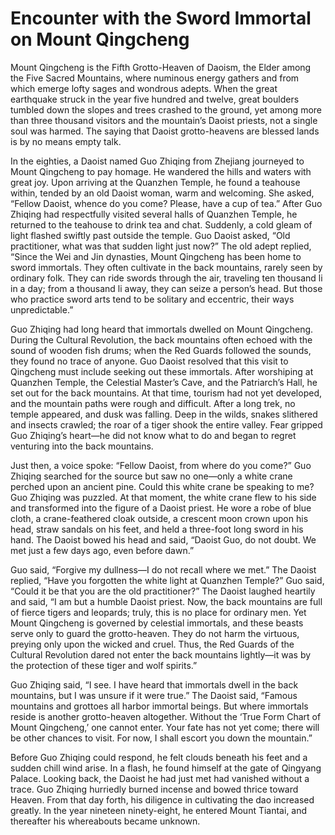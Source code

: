 # Encounter with the Sword Immortal on Mount Qingcheng

Mount Qingcheng is the Fifth Grotto-Heaven of Daoism, the Elder among the Five Sacred Mountains, where numinous energy gathers and from which emerge lofty sages and wondrous adepts. When the great earthquake struck in the year five hundred and twelve, great boulders tumbled down the slopes and trees crashed to the ground, yet among more than three thousand visitors and the mountain’s Daoist priests, not a single soul was harmed. The saying that Daoist grotto-heavens are blessed lands is by no means empty talk.

In the eighties, a Daoist named Guo Zhiqing from Zhejiang journeyed to Mount Qingcheng to pay homage. He wandered the hills and waters with great joy. Upon arriving at the Quanzhen Temple, he found a teahouse within, tended by an old Daoist woman, warm and welcoming. She asked, “Fellow Daoist, whence do you come? Please, have a cup of tea.” After Guo Zhiqing had respectfully visited several halls of Quanzhen Temple, he returned to the teahouse to drink tea and chat. Suddenly, a cold gleam of light flashed swiftly past outside the temple. Guo Daoist asked, “Old practitioner, what was that sudden light just now?” The old adept replied, “Since the Wei and Jin dynasties, Mount Qingcheng has been home to sword immortals. They often cultivate in the back mountains, rarely seen by ordinary folk. They can ride swords through the air, traveling ten thousand li in a day; from a thousand li away, they can seize a person’s head. But those who practice sword arts tend to be solitary and eccentric, their ways unpredictable.”

Guo Zhiqing had long heard that immortals dwelled on Mount Qingcheng. During the Cultural Revolution, the back mountains often echoed with the sound of wooden fish drums; when the Red Guards followed the sounds, they found no trace of anyone. Guo Daoist resolved that this visit to Qingcheng must include seeking out these immortals. After worshiping at Quanzhen Temple, the Celestial Master’s Cave, and the Patriarch’s Hall, he set out for the back mountains. At that time, tourism had not yet developed, and the mountain paths were rough and difficult. After a long trek, no temple appeared, and dusk was falling. Deep in the wilds, snakes slithered and insects crawled; the roar of a tiger shook the entire valley. Fear gripped Guo Zhiqing’s heart—he did not know what to do and began to regret venturing into the back mountains.

Just then, a voice spoke: “Fellow Daoist, from where do you come?” Guo Zhiqing searched for the source but saw no one—only a white crane perched upon an ancient pine. Could this white crane be speaking to me? Guo Zhiqing was puzzled. At that moment, the white crane flew to his side and transformed into the figure of a Daoist priest. He wore a robe of blue cloth, a crane-feathered cloak outside, a crescent moon crown upon his head, straw sandals on his feet, and held a three-foot long sword in his hand. The Daoist bowed his head and said, “Daoist Guo, do not doubt. We met just a few days ago, even before dawn.”

Guo said, “Forgive my dullness—I do not recall where we met.” The Daoist replied, “Have you forgotten the white light at Quanzhen Temple?” Guo said, “Could it be that you are the old practitioner?” The Daoist laughed heartily and said, “I am but a humble Daoist priest. Now, the back mountains are full of fierce tigers and leopards; truly, this is no place for ordinary men. Yet Mount Qingcheng is governed by celestial immortals, and these beasts serve only to guard the grotto-heaven. They do not harm the virtuous, preying only upon the wicked and cruel. Thus, the Red Guards of the Cultural Revolution dared not enter the back mountains lightly—it was by the protection of these tiger and wolf spirits.”

Guo Zhiqing said, “I see. I have heard that immortals dwell in the back mountains, but I was unsure if it were true.” The Daoist said, “Famous mountains and grottoes all harbor immortal beings. But where immortals reside is another grotto-heaven altogether. Without the ‘True Form Chart of Mount Qingcheng,’ one cannot enter. Your fate has not yet come; there will be other chances to visit. For now, I shall escort you down the mountain.”

Before Guo Zhiqing could respond, he felt clouds beneath his feet and a sudden chill wind arise. In a flash, he found himself at the gate of Qingyang Palace. Looking back, the Daoist he had just met had vanished without a trace. Guo Zhiqing hurriedly burned incense and bowed thrice toward Heaven. From that day forth, his diligence in cultivating the dao increased greatly. In the year nineteen ninety-eight, he entered Mount Tiantai, and thereafter his whereabouts became unknown.